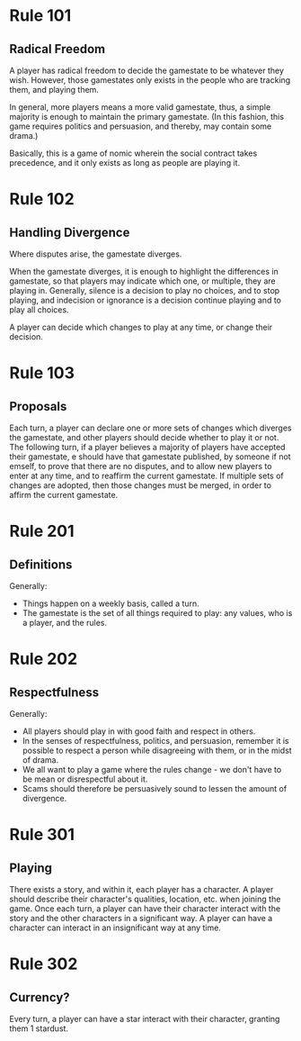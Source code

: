 # Rule 101
## Radical Freedom
A player has radical freedom to decide the gamestate to be whatever they wish. However, those gamestates only exists in the people who are tracking them, and playing them.

In general, more players means a more valid gamestate, thus, a simple majority is enough to maintain the primary gamestate. (In this fashion, this game requires politics and persuasion, and thereby, may contain some drama.)

Basically, this is a game of nomic wherein the social contract takes precedence, and it only exists as long as people are playing it. 

# Rule 102
## Handling Divergence
Where disputes arise, the gamestate diverges.

When the gamestate diverges, it is enough to highlight the differences in gamestate, so that players may indicate which one, or multiple, they are playing in. Generally, silence is a decision to play no choices, and to stop playing, and indecision or ignorance is a decision continue playing and to play all choices.

A player can decide which changes to play at any time, or change their decision.

# Rule 103
## Proposals
Each turn, a player can declare one or more sets of changes which diverges the gamestate, and other players should decide whether to play it or not.
The following turn, if a player believes a majority of players have accepted their gamestate, e should have that gamestate published, by someone if not emself, to prove that there are no disputes, and to allow new players to enter at any time, and to reaffirm the current gamestate. If multiple sets of changes are adopted, then those changes must be merged, in order to affirm the current gamestate.

# Rule 201
## Definitions
Generally:
- Things happen on a weekly basis, called a turn.
- The gamestate is the set of all things required to play: any values, who is a player, and the rules.

# Rule 202
## Respectfulness
Generally:
- All players should play in with good faith and respect in others.
- In the senses of respectfulness, politics, and persuasion, remember it is possible to respect a person while disagreeing with them, or in the midst of drama.
- We all want to play a game where the rules change - we don't have to be mean or disrespectful about it.
- Scams should therefore be persuasively sound to lessen the amount of divergence.

# Rule 301
## Playing
There exists a story, and within it, each player has a character. A player should describe their character's qualities, location, etc.  when joining the game. Once each turn, a player can have their character interact with the story and the other characters in a significant way. A player can have a character can interact in an insignificant way at any time.

# Rule 302
## Currency?
Every turn, a player can have a star interact with their character, granting them 1 stardust.
